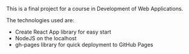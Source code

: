This is a final project for a course in Development of Web Applications.

The technologies used are:

* Create React App library for easy start
* NodeJS on the localhost
* gh-pages library for quick deployment to GitHub Pages
